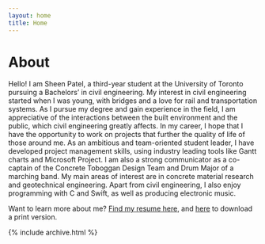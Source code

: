 ```yaml
---
layout: home
title: Home
---
```


# About

Hello! I am Sheen Patel, a third-year student at the University of Toronto pursuing a Bachelors’ in civil engineering. My interest in civil engineering started when I was young, with bridges and a love for rail and transportation systems. As I pursue my degree and gain experience in the field, I am appreciative of the interactions between the built environment and the public, which civil engineering greatly affects. In my career, I hope that I have the opportunity to work on projects that further the quality of life of those around me.
As an ambitious and team-oriented student leader, I have developed project management skills, using industry leading tools like Gantt charts and Microsoft Project. I am also a strong communicator as a co-captain of the Concrete Toboggan Design Team and Drum Major of a marching band. My main areas of interest are in concrete material research and geotechnical engineering. Apart from civil engineering, I also enjoy programming with C and Swift, as well as producing electronic music.

Want to learn more about me? [Find my resume here](/cv), and [here](/cv.pdf) to download a print version.

{% include archive.html %}
